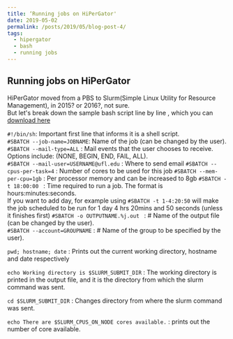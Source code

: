 ```yaml
---
title: ‘Running jobs on HiPerGator'
date: 2019-05-02
permalink: /posts/2019/05/blog-post-4/
tags:
  - hipergator
  - bash
  - running jobs
---
```


Running jobs on HiPerGator
------
HiPerGator moved from a PBS to Slurm(Simple Linux Utility for Resource Management), in 2015? or 2016?, not sure.  
But let's break down the sample bash script line by line , which you can [download here](http://NatyaHans.github.io/files/slurm_4_tania_raxml.sh)

`#!/bin/sh`: Important first line that informs it is a shell script.  
`#SBATCH --job-name=JOBNAME`: Name of the job (can be changed by the user).  
`#SBATCH --mail-type=ALL` :  Mail events that the user chooses to receive. Options include: (NONE, BEGIN, END, FAIL, ALL).  
`#SBATCH --mail-user=USERNAME@ufl.edu` : Where to send email 
`#SBATCH --cpus-per-task=4` :  Number of cores to be used for this job
`#SBATCH --mem-per-cpu=1gb` :  Per processor memory and can be increased to 8gb
`#SBATCH -t 18:00:00 ` : Time required to run a job. The format is hours:minutes:seconds.  
If you want to add day, for example using `#SBATCH -t 1-4:20:50` will make the job scheduled to be run for 1 day 4 hrs 20mins and 50 seconds (unless it finishes first) 
`#SBATCH -o OUTPUTNAME.%j.out ` :  # Name of the output file (can be changed by the user).  
`#SBATCH --account=GROUPNAME`  : # Name of the group to be specified by the user).

`pwd; hostname; date`  : Prints out the current working directory, hostname and date respectively 

`echo Working directory is $SLURM_SUBMIT_DIR`  : The working directory is printed in the output file, and it is the directory from which the slurm command was sent. 

`cd $SLURM_SUBMIT_DIR`  :  Changes directory from where the slurm command was sent.

`echo There are $SLURM_CPUS_ON_NODE cores available.` : prints out the number of core available. 



